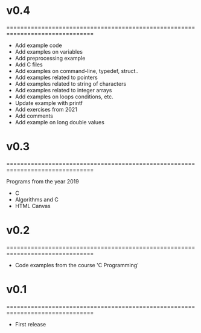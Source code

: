 # v0.4
===============================================================================
- Add example code
- Add examples on variables
- Add preprocessing example
- Add C files
- Add examples on command-line, typedef, struct..
- Add examples related to pointers
- Add examples related to string of characters
- Add examples related to integer arrays
- Add examples on loops conditions, etc.
- Update example with printf
- Add exercises from 2021
- Add comments
- Add example on long double values

# v0.3
===============================================================================

Programs from the year 2019
* C
* Algorithms and C
* HTML Canvas

# v0.2
===============================================================================
* Code examples from the course 'C Programming'

# v0.1
===============================================================================
* First release
